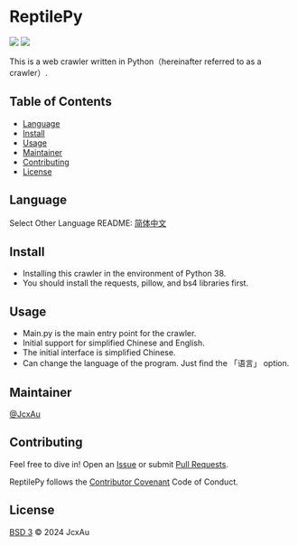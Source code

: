 # ReptilePy
![](https://img.shields.io/badge/Language-Python-blue)
![](https://img.shields.io/badge/Program_category-Web_crawler-green)

This is a web crawler written in Python（hereinafter referred to as a crawler）.

## Table of Contents
  - [Language](#Language)
  - [Install](#install)
  - [Usage](#usage)
  - [Maintainer](#maintainer)
  - [Contributing](#contributing)
  - [License](#license)

## Language
Select Other Language README: [简体中文](README-Chinese(simplified).md)

## Install
   - Installing this crawler in the environment of Python 38.
   - You should install the requests, pillow, and bs4 libraries first.

## Usage
  - Main.py is the main entry point for the crawler.
  - Initial support for simplified Chinese and English.
  - The initial interface is simplified Chinese.
  - Can change the language of the program. Just find the 「语言」 option.

## Maintainer
[@JcxAu](https://github.com/JcxAu)

## Contributing
Feel free to dive in! Open an [Issue](https://github.com/JcxAu/ReptilePy/issues/new) or submit [Pull Requests](https://github.com/JcxAu/ReptilePy/pulls).

ReptilePy follows the [Contributor Covenant](https://www.contributor-covenant.org/version/2/1/code_of_conduct/) Code of Conduct.

## License
[BSD 3](LICENSE) © 2024 JcxAu

